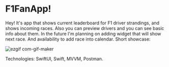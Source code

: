 # F1FanApp!

Hey! It's app that shows current leaderboard for F1 driver strandings, and shows incoming races.
Also you can preview drivers and you can see basic info about them. In the future I'm planning on adding widget that will show next race.
And availability to add race into calendar.
Short showcase:

![ezgif com-gif-maker](https://user-images.githubusercontent.com/72507304/213776573-c6cb5ab5-798a-4fc1-a6ca-ad9e17d4dcb8.gif)

Technologies:
SwiftUI, Swift, MVVM, Postman.

